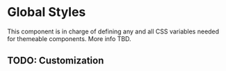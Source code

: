 # Global Styles

This component is in charge of defining any and all CSS variables needed for themeable components. More info TBD.

## TODO: Customization
